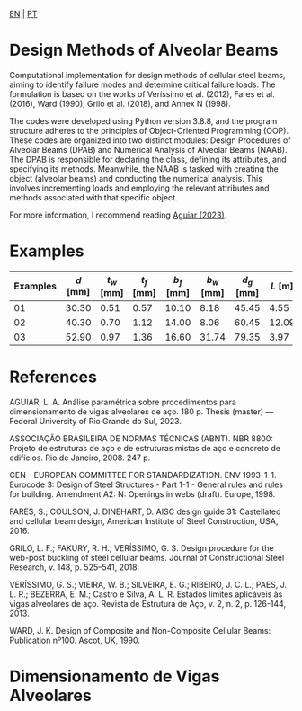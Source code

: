 [EN](#Design-Methods-of-Alveolar-Beams)   |   [PT](#Dimensionamento-de-Vigas-Alveolares)

# Design Methods of Alveolar Beams
Computational implementation for design methods of cellular steel beams, aiming to identify failure modes and determine critical failure loads. The formulation is based on the works of Veríssimo et al. (2012), Fares et al. (2016), Ward (1990), Grilo et al. (2018), and Annex N (1998).

The codes were developed using Python version 3.8.8, and the program structure adheres to the principles of Object-Oriented Programming (OOP). These codes are organized into two distinct modules: Design Procedures of Alveolar Beams (DPAB) and Numerical Analysis of Alveolar Beams (NAAB). The DPAB is responsible for declaring the class, defining its attributes, and specifying its methods. Meanwhile, the NAAB is tasked with creating the object (alveolar beams) and conducting the numerical analysis. This involves incrementing loads and employing the relevant attributes and methods associated with that specific object.

For more information, I recommend reading [Aguiar (2023)](https://lume.ufrgs.br/handle/10183/259192#).

# Examples

Examples | $d$ [mm] | $t_w$ [mm] | $t_f$ [mm] | $b_f$ [mm] | $b_w$ [mm] | $d_g$ [mm] | $L$ [m] | $D_0$ [mm] | $f_y$ [MPa] | $E$ [GPa] | $\nu$
--- | --- | --- | --- |--- |--- |--- |--- |--- |--- |--- |--- 
01 | 30.30 | 0.51 | 0.57 | 10.10 | 8.18 | 45.45 | 4.55 | 27.27 | 345 | 200 | 0.30 
02 | 40.30 | 0.70 | 1.12 | 14.00 | 8.06 | 60.45 | 12.09 | 40.30 | 345 | 200 | 0.30 
03 | 52.90 | 0.97 | 1.36 | 16.60 | 31.74 | 79.35 | 3.97 | 63.48 | 345 | 200 | 0.30 

# References 

AGUIAR, L. A. Análise paramétrica sobre procedimentos para dimensionamento de vigas alveolares de aço. 180 p. Thesis (master) — Federal University of Rio Grande do Sul, 2023.

ASSOCIAÇÃO BRASILEIRA DE NORMAS TÉCNICAS (ABNT). NBR 8800: Projeto de estruturas de aço e de estruturas mistas de aço e concreto de edifícios. Rio de Janeiro, 2008. 247 p.

CEN - EUROPEAN COMMITTEE FOR STANDARDIZATION. ENV 1993-1-1. Eurocode 3: Design of Steel Structures - Part 1-1 - General rules and rules for building. Amendment A2: N: Openings in webs (draft). Europe, 1998.

FARES, S.; COULSON, J. DINEHART, D. AISC design guide 31: Castellated and cellular beam design, American Institute of Steel Construction, USA, 2016.

GRILO, L. F.; FAKURY, R. H.; VERÍSSIMO, G. S. Design procedure for the web-post buckling of steel cellular beams. Journal of Constructional Steel Research, v. 148, p. 525–541, 2018.

VERÍSSIMO, G. S.; VIEIRA, W. B.; SILVEIRA, E. G.; RIBEIRO, J. C. L.; PAES, J. L. R.; BEZERRA, E. M.; Castro e Silva, A. L. R. Estados limites aplicáveis às vigas alveolares de aço. Revista de Estrutura de Aço, v. 2, n. 2, p. 126-144, 2013.

WARD, J. K. Design of Composite and Non-Composite Cellular Beams: Publication nº100. Ascot, UK, 1990.

# Dimensionamento de Vigas Alveolares


